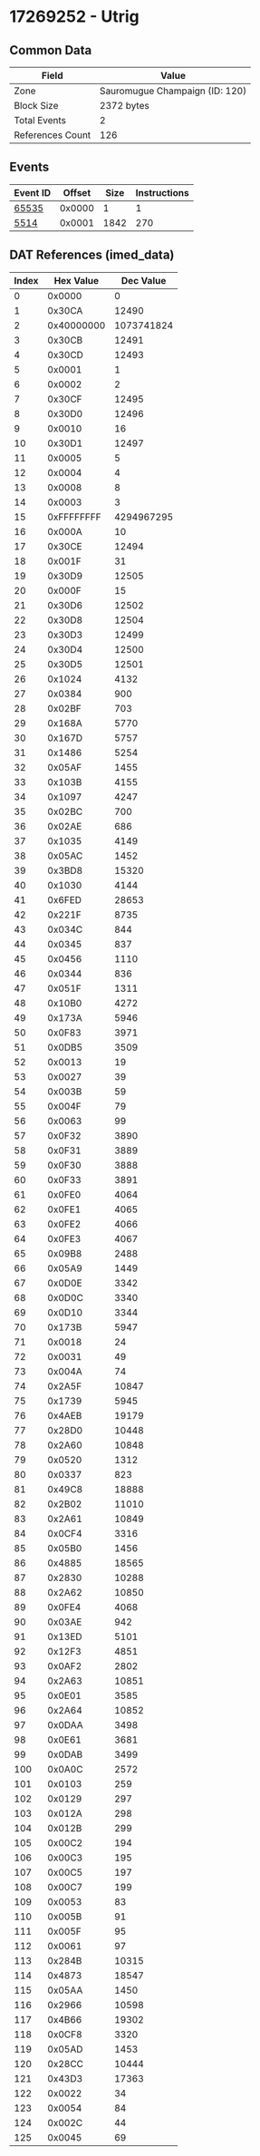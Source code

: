 # 17269252 - Utrig

## Common Data

| Field            | Value                          |
|------------------|--------------------------------|
| Zone             | Sauromugue Champaign (ID: 120) |
| Block Size       | 2372 bytes                     |
| Total Events     | 2                              |
| References Count | 126                            |

## Events

| Event ID            | Offset   |   Size |   Instructions |
|---------------------|----------|--------|----------------|
| [65535](./65535.md) | 0x0000   |      1 |              1 |
| [5514](./5514.md)   | 0x0001   |   1842 |            270 |

## DAT References (imed_data)

|   Index | Hex Value   |   Dec Value |
|---------|-------------|-------------|
|       0 | 0x0000      |           0 |
|       1 | 0x30CA      |       12490 |
|       2 | 0x40000000  |  1073741824 |
|       3 | 0x30CB      |       12491 |
|       4 | 0x30CD      |       12493 |
|       5 | 0x0001      |           1 |
|       6 | 0x0002      |           2 |
|       7 | 0x30CF      |       12495 |
|       8 | 0x30D0      |       12496 |
|       9 | 0x0010      |          16 |
|      10 | 0x30D1      |       12497 |
|      11 | 0x0005      |           5 |
|      12 | 0x0004      |           4 |
|      13 | 0x0008      |           8 |
|      14 | 0x0003      |           3 |
|      15 | 0xFFFFFFFF  |  4294967295 |
|      16 | 0x000A      |          10 |
|      17 | 0x30CE      |       12494 |
|      18 | 0x001F      |          31 |
|      19 | 0x30D9      |       12505 |
|      20 | 0x000F      |          15 |
|      21 | 0x30D6      |       12502 |
|      22 | 0x30D8      |       12504 |
|      23 | 0x30D3      |       12499 |
|      24 | 0x30D4      |       12500 |
|      25 | 0x30D5      |       12501 |
|      26 | 0x1024      |        4132 |
|      27 | 0x0384      |         900 |
|      28 | 0x02BF      |         703 |
|      29 | 0x168A      |        5770 |
|      30 | 0x167D      |        5757 |
|      31 | 0x1486      |        5254 |
|      32 | 0x05AF      |        1455 |
|      33 | 0x103B      |        4155 |
|      34 | 0x1097      |        4247 |
|      35 | 0x02BC      |         700 |
|      36 | 0x02AE      |         686 |
|      37 | 0x1035      |        4149 |
|      38 | 0x05AC      |        1452 |
|      39 | 0x3BD8      |       15320 |
|      40 | 0x1030      |        4144 |
|      41 | 0x6FED      |       28653 |
|      42 | 0x221F      |        8735 |
|      43 | 0x034C      |         844 |
|      44 | 0x0345      |         837 |
|      45 | 0x0456      |        1110 |
|      46 | 0x0344      |         836 |
|      47 | 0x051F      |        1311 |
|      48 | 0x10B0      |        4272 |
|      49 | 0x173A      |        5946 |
|      50 | 0x0F83      |        3971 |
|      51 | 0x0DB5      |        3509 |
|      52 | 0x0013      |          19 |
|      53 | 0x0027      |          39 |
|      54 | 0x003B      |          59 |
|      55 | 0x004F      |          79 |
|      56 | 0x0063      |          99 |
|      57 | 0x0F32      |        3890 |
|      58 | 0x0F31      |        3889 |
|      59 | 0x0F30      |        3888 |
|      60 | 0x0F33      |        3891 |
|      61 | 0x0FE0      |        4064 |
|      62 | 0x0FE1      |        4065 |
|      63 | 0x0FE2      |        4066 |
|      64 | 0x0FE3      |        4067 |
|      65 | 0x09B8      |        2488 |
|      66 | 0x05A9      |        1449 |
|      67 | 0x0D0E      |        3342 |
|      68 | 0x0D0C      |        3340 |
|      69 | 0x0D10      |        3344 |
|      70 | 0x173B      |        5947 |
|      71 | 0x0018      |          24 |
|      72 | 0x0031      |          49 |
|      73 | 0x004A      |          74 |
|      74 | 0x2A5F      |       10847 |
|      75 | 0x1739      |        5945 |
|      76 | 0x4AEB      |       19179 |
|      77 | 0x28D0      |       10448 |
|      78 | 0x2A60      |       10848 |
|      79 | 0x0520      |        1312 |
|      80 | 0x0337      |         823 |
|      81 | 0x49C8      |       18888 |
|      82 | 0x2B02      |       11010 |
|      83 | 0x2A61      |       10849 |
|      84 | 0x0CF4      |        3316 |
|      85 | 0x05B0      |        1456 |
|      86 | 0x4885      |       18565 |
|      87 | 0x2830      |       10288 |
|      88 | 0x2A62      |       10850 |
|      89 | 0x0FE4      |        4068 |
|      90 | 0x03AE      |         942 |
|      91 | 0x13ED      |        5101 |
|      92 | 0x12F3      |        4851 |
|      93 | 0x0AF2      |        2802 |
|      94 | 0x2A63      |       10851 |
|      95 | 0x0E01      |        3585 |
|      96 | 0x2A64      |       10852 |
|      97 | 0x0DAA      |        3498 |
|      98 | 0x0E61      |        3681 |
|      99 | 0x0DAB      |        3499 |
|     100 | 0x0A0C      |        2572 |
|     101 | 0x0103      |         259 |
|     102 | 0x0129      |         297 |
|     103 | 0x012A      |         298 |
|     104 | 0x012B      |         299 |
|     105 | 0x00C2      |         194 |
|     106 | 0x00C3      |         195 |
|     107 | 0x00C5      |         197 |
|     108 | 0x00C7      |         199 |
|     109 | 0x0053      |          83 |
|     110 | 0x005B      |          91 |
|     111 | 0x005F      |          95 |
|     112 | 0x0061      |          97 |
|     113 | 0x284B      |       10315 |
|     114 | 0x4873      |       18547 |
|     115 | 0x05AA      |        1450 |
|     116 | 0x2966      |       10598 |
|     117 | 0x4B66      |       19302 |
|     118 | 0x0CF8      |        3320 |
|     119 | 0x05AD      |        1453 |
|     120 | 0x28CC      |       10444 |
|     121 | 0x43D3      |       17363 |
|     122 | 0x0022      |          34 |
|     123 | 0x0054      |          84 |
|     124 | 0x002C      |          44 |
|     125 | 0x0045      |          69 |
